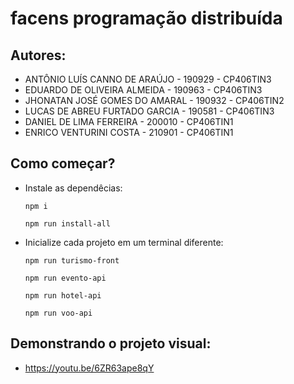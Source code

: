 # facens programação distribuída

## Autores:

- ANTÔNIO LUÍS CANNO DE ARAÚJO - 190929 - CP406TIN3
- EDUARDO DE OLIVEIRA ALMEIDA - 190963 - CP406TIN3
- JHONATAN JOSÉ GOMES DO AMARAL - 190932 - CP406TIN2
- LUCAS DE ABREU FURTADO GARCIA - 190581 - CP406TIN3
- DANIEL DE LIMA FERREIRA - 200010 - CP406TIN1
- ENRICO VENTURINI COSTA - 210901 - CP406TIN1

## Como começar?

- Instale as dependêcias:
  ```
  npm i
  ```
  ```
  npm run install-all
  ```
- Inicialize cada projeto em um terminal diferente:
  ```
  npm run turismo-front
  ```
  ```
  npm run evento-api
  ```
  ```
  npm run hotel-api
  ```
  ```
  npm run voo-api
  ```

## Demonstrando o projeto visual:

- https://youtu.be/6ZR63ape8qY
